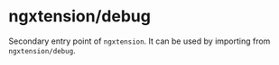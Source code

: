 # ngxtension/debug

Secondary entry point of `ngxtension`. It can be used by importing from `ngxtension/debug`.
